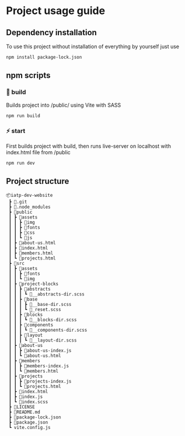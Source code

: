 # Project usage guide
## Dependency installation
To use this project without installation of everything by yourself just use

```bash
npm install package-lock.json
```

## npm scripts
### 🔨 build
Builds project into /public/ using Vite with SASS

```bash
npm run build
```

### ⚡ start
First builds project with build, then runs live-server on localhost with index.html file from /public

```bash
npm run dev
```

## Project structure

```
📦iatp-dev-website
 ┣ 📂.git
 ┣ 📂.node_modules
 ┣ 📂public
 ┃ ┣ 📂assets
 ┃ ┃ ┣ 📂img
 ┃ ┃ ┣ 📂fonts
 ┃ ┃ ┣ 📂css
 ┃ ┃ ┗ 📂js
 ┃ ┣ 📜about-us.html
 ┃ ┣ 📜index.html
 ┃ ┣ 📜members.html
 ┃ ┗ 📜projects.html
 ┣ 📂src
 ┃ ┣ 📂assets
 ┃ ┃ ┣ 📂fonts
 ┃ ┃ ┗ 📂img
 ┃ ┣ 📂project-blocks
 ┃ ┃ ┣ 📂abstracts
 ┃ ┃ ┃ ┗ 📜__abstracts-dir.scss
 ┃ ┃ ┣ 📂base
 ┃ ┃ ┃ ┣ 📜__base-dir.scss
 ┃ ┃ ┃ ┗ 📜_reset.scss
 ┃ ┃ ┣ 📂blocks
 ┃ ┃ ┃ ┗ 📜__blocks-dir.scss
 ┃ ┃ ┣ 📂components
 ┃ ┃ ┃ ┗ 📜__components-dir.scss
 ┃ ┃ ┣ 📂layout
 ┃ ┃ ┃ ┗ 📜__layout-dir.scss
 ┃ ┣ 📂about-us
 ┃ ┃ ┣ 📜about-us-index.js
 ┃ ┃ ┗ 📜about-us.html
 ┃ ┣ 📂members
 ┃ ┃ ┣ 📜members-index.js
 ┃ ┃ ┗ 📜members.html
 ┃ ┣ 📂projects
 ┃ ┃ ┣ 📜projects-index.js
 ┃ ┃ ┗ 📜projects.html
 ┃ ┣ 📜index.html
 ┃ ┣ 📜index.js
 ┃ ┗ 📜index.scss
 ┣ 📜LICENSE
 ┣ 📜README.md
 ┣ 📜package-lock.json
 ┣ 📜package.json
 ┗ vite.config.js
```
